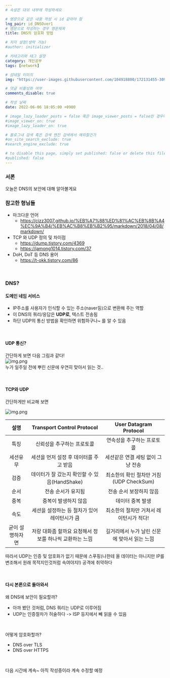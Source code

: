 ```yaml
---
# 속성은 대쉬 내부에 작성하세요

# 영문으로 같은 내용 작성 시 id 같아야 함
lng_pair: id_DNSOver1
# 영문으로 작성하는 경우 영문제목
title: DNS의 암호화 방법

# 저자 설정(생략 가능)
#author: initializer

# 카테고리와 태그 설정
category: 개인공부
tags: [network]

# 섬네일 이미지
img: "https://user-images.githubusercontent.com/104918800/172131455-309bc99c-8e17-421b-afe7-318244f24e85.png"

# 댓글 비활성화 여부
comments_disable: true

# 작성 날짜
date: 2022-06-06 18:05:00 +0900

# image_lazy_loader_posts = false 혹은 image_viewer_posts = false인 경우에만 사용하세요
#image_viewer_on: true
#image_lazy_loader_on: true

# 블로그내 검색 혹은 검색 엔진 검색에서 예외할건가
#on_site_search_exclude: true
#search_engine_exclude: true

# to disable this page, simply set published: false or delete this file
#published: false
---
```

### 서론
<!-- outline-start -->

오늘은 DNS의 보안에 대해 알아볼게요

<!-- outline-end -->


### 참고한 형님들
* 마크다운 언어
  * https://cizz3007.github.io/%EB%A7%88%ED%81%AC%EB%8B%A4%EC%9A%B4/%EB%AC%B8%EB%B2%95/markdown/2018/04/08/markdown/
* TCP 와 UDP 정의 및 차이점
  * https://dump.tistory.com/4369
  * https://jamong1014.tistory.com/37
* DoH, DoT 등 DNS 용어
  * https://t-okk.tistory.com/86

<br>

### DNS?
#### 도메인 네임 서비스
* IP주소를 사용자가 인식할 수 있는 주소(naver등)으로 변환해 주는 역할
* 이 DNS의 쿼리/응답은 **UDP로**, 텍스트 전송됨
* 하단 UDP의 통신 방법을 확인하면 위험하구나~ 를 알 수 있음

<br>

#### UDP 통신?
간단하게 보면 다음 그림과 같다! <br>
![img.png](https://c.tenor.com/GqheddsG2tAAAAAC/newspaper-in-face-trash.gif) <br>
누가 일주일 전에 뿌린 신문에 우연히 맞아서 읽는 것..

<br>

#### TCP와 UDP
간단하게만 비교해 보면

![img.png](https://www.colocationamerica.com/wp-content/uploads/2018/12/udp-tcp.jpg)


|설명|Transport Control Protocol|User Datagram Protocol|
|:---:|:------:|:------:|
|특징|신뢰성을 추구하는 프로토콜|연속성을 추구하는 프로토콜|
|세션유무|세션을 먼저 설정 후 데이터를 주고 받음|세션같은 연결 세팅 없이 그냥 전송|
|검증|데이터가 잘 갔는지 확인할 수 있음(HandShake)|최소한의 확인 절차만 거침(UDP CheckSum)|
|순서|전송 순서가 유지됨|전송 순서 보장하지 않음|
|중복|중복이 발생하지 않음|데이터 중복 발생|
|속도|세션을 설정하는 등 절차가 있어 레이턴시가 큼|최소한의 절차만 거쳐서 레이턴시가 적다!|
|굳이 설명하자면|저랑 대화좀 할까요 요청해서 정보를 하나씩 교환하는 느낌|길거리에서 누가 날린 신문에 맞아서 읽는 느낌|

따라서 UDP는 인증 및 암호화가 없기 때문에 스푸핑(나한테 올 데이터는 아니지만 IP를 변조해서 원래 목적지인것처럼 속여야지!) 공격에 취약하다

<br>

#### 다시 본론으로 돌아와서
왜 DNS에 보안이 필요할까?
* 아까 봤던 것처럼, DNS 쿼리는 UDP로 이루어짐
* UDP는 인증절차가 허술하다 -> ISP 등지에서 빼 읽을 수 있음

<br>

어떻게 암호화할까?
* DNS over TLS
* DNS over HTTPS

<br>

다음 시간에 계속~
아직 작성중이라 계속 수정할 예정
